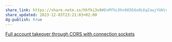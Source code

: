 ```yaml
---
share_link: https://share.note.sx/hhfki3v8#EnMfhL9hn903EAx0L6qIawjYUHivqnFTaY0yEZGr+cY
share_updated: 2023-12-03T23:21:03+02:00
dg-publish: true
---
```

[Full account takeover through CORS with connection sockets](https://medium.com/@saamux/full-account-takeover-through-cors-with-connection-sockets-179133384815)
